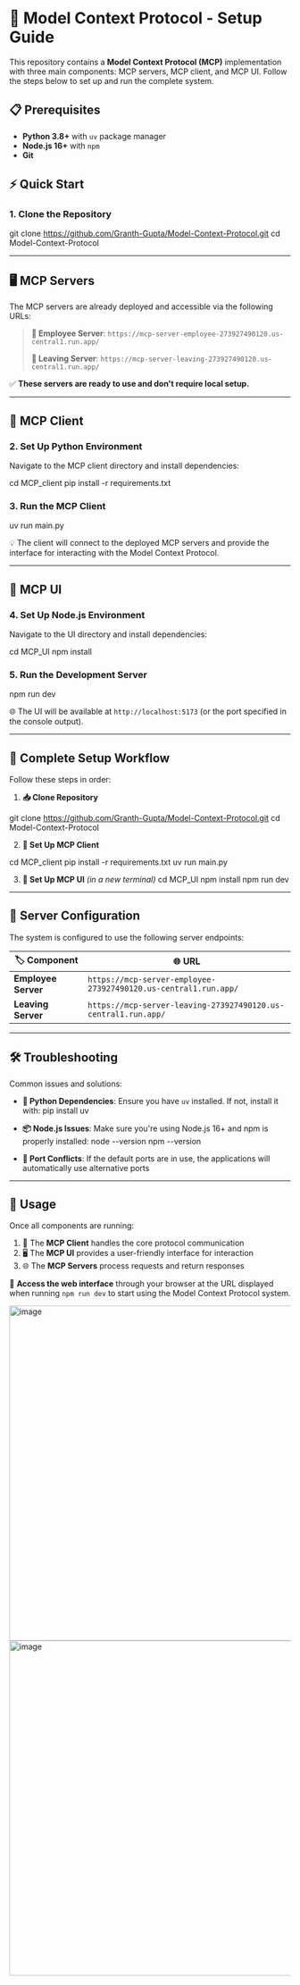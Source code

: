 # 🚀 Model Context Protocol - Setup Guide

This repository contains a **Model Context Protocol (MCP)** implementation with three main components: MCP servers, MCP client, and MCP UI. Follow the steps below to set up and run the complete system.

## 📋 Prerequisites

- **Python 3.8+** with `uv` package manager
- **Node.js 16+** with `npm`
- **Git**

## ⚡ Quick Start

### 1. Clone the Repository

git clone https://github.com/Granth-Gupta/Model-Context-Protocol.git
cd Model-Context-Protocol


---

## 🖥️ MCP Servers

The MCP servers are already deployed and accessible via the following URLs:

> **📡 Employee Server**: `https://mcp-server-employee-273927490120.us-central1.run.app/`
> 
> **📡 Leaving Server**: `https://mcp-server-leaving-273927490120.us-central1.run.app/`

✅ **These servers are ready to use and don't require local setup.**

---

## 🐍 MCP Client

### 2. Set Up Python Environment

Navigate to the MCP client directory and install dependencies:

cd MCP_client
pip install -r requirements.txt


### 3. Run the MCP Client

uv run main.py


💡 The client will connect to the deployed MCP servers and provide the interface for interacting with the Model Context Protocol.

---

## 🎨 MCP UI

### 4. Set Up Node.js Environment

Navigate to the UI directory and install dependencies:

cd MCP_UI
npm install


### 5. Run the Development Server

npm run dev


🌐 The UI will be available at `http://localhost:5173` (or the port specified in the console output).

---

## 📝 Complete Setup Workflow

Follow these steps in order:

1. **📥 Clone Repository**

git clone https://github.com/Granth-Gupta/Model-Context-Protocol.git
cd Model-Context-Protocol


2. **🐍 Set Up MCP Client**

cd MCP_client
pip install -r requirements.txt
uv run main.py

3. **🎨 Set Up MCP UI** *(in a new terminal)*
cd MCP_UI
npm install
npm run dev

---

## 🔧 Server Configuration

The system is configured to use the following server endpoints:

| 🏷️ Component | 🌐 URL |
|---------------|--------|
| **Employee Server** | `https://mcp-server-employee-273927490120.us-central1.run.app/` |
| **Leaving Server** | `https://mcp-server-leaving-273927490120.us-central1.run.app/` |

---

## 🛠️ Troubleshooting

Common issues and solutions:

- **🐍 Python Dependencies**: Ensure you have `uv` installed. If not, install it with:
pip install uv

- **📦 Node.js Issues**: Make sure you're using Node.js 16+ and npm is properly installed:
node --version
npm --version

- **🚪 Port Conflicts**: If the default ports are in use, the applications will automatically use alternative ports

---

## 🎯 Usage

Once all components are running:

1. 🔄 The **MCP Client** handles the core protocol communication
2. 🖥️ The **MCP UI** provides a user-friendly interface for interaction  
3. 🌐 The **MCP Servers** process requests and return responses

🚀 **Access the web interface** through your browser at the URL displayed when running `npm run dev` to start using the Model Context Protocol system.

<img width="1200" height="600" alt="image" src="https://github.com/user-attachments/assets/0df0a356-a989-4544-8619-6cb4e77bd963" />

<img width="1200" height="600" alt="image" src="https://github.com/user-attachments/assets/8e1e4307-de0b-49e3-a8cd-58dfb1a0a19c" />

